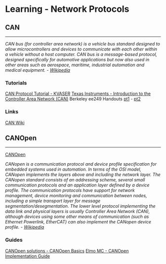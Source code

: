 # Learning - Network Protocols

## CAN
---

*CAN bus (for controller area network) is a vehicle bus standard designed to allow microcontrollers and devices to communicate with each other within a vehicle without a host computer.
CAN bus is a message-based protocol, designed specifically for automotive applications but now also used in other areas such as aerospace, maritime, industrial automation and medical equipment. - [Wikipedia](http://en.wikipedia.org/wiki/CANopen)*

### Tutorials

[CAN Protocol Tutorial - KVASER](http://www.kvaser.com/can-protocol-tutorial/)
[Texas Instruments - Introduction to the Controller Area Network (CAN)](http://www.ti.com/lit/an/sloa101a/sloa101a.pdf)
Berkeley ee249 Handouts [pt1](http://inst.cs.berkeley.edu/~ee249/fa08/Lectures/handout_canbus1.pdf) - [pt2](http://inst.cs.berkeley.edu/~ee249/fa08/Lectures/handout_canbus2.pdf)

### Links

[CAN Wiki](http://www.can-wiki.info/doku.php)

## CANOpen 
---

[CANOpen](can_open.md)

*CANopen is a communication protocol and device profile specification for embedded systems used in automation. In terms of the OSI model, CANopen implements the layers above and including the network layer. The CANopen standard consists of an addressing scheme, several small communication protocols and an application layer defined by a device profile. The communication protocols have support for network management, device monitoring and communication between nodes, including a simple transport layer for message segmentation/desegmentation. The lower level protocol implementing the data link and physical layers is usually Controller Area Network (CAN), although devices using some other means of communication (such as Ethernet Powerlink, EtherCAT) can also implement the CANopen device profile. - [Wikipedia](http://en.wikipedia.org/wiki/CANopen)*

### Guides

[CANOpen solutions - CANOpen Basics](http://www.canopensolutions.com/english/about_canopen/about_canopen.shtml)
[Elmo MC - CANOpen Implementation Guide](http://www.elmomc.com/support/manuals/MAN-CAN301IG.pdf)

